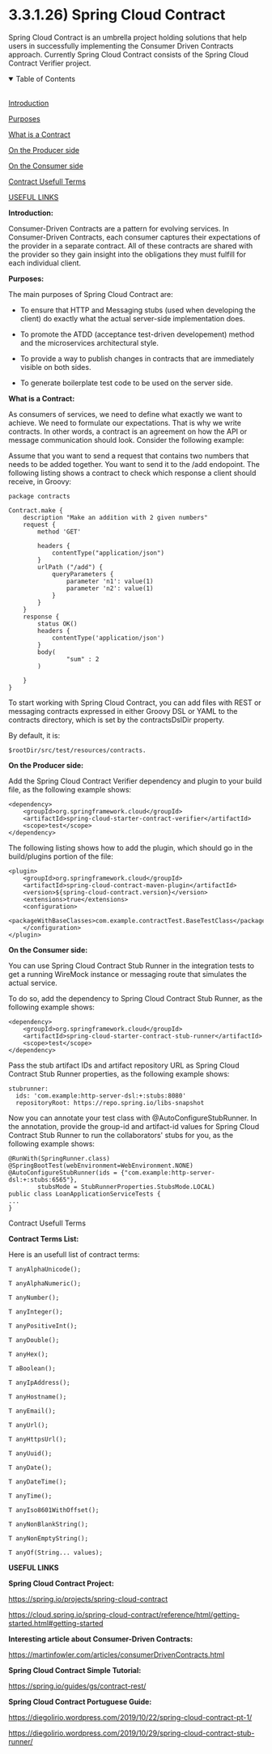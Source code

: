 # 3.3.1.26) Spring Cloud Contract

Spring Cloud Contract is an umbrella project holding solutions that help users in successfully implementing the Consumer Driven Contracts approach. Currently Spring Cloud Contract consists of the Spring Cloud Contract Verifier project.

<details open>
<summary>Table of Contents</summary>
<br>

[Introduction](#h1)

[Purposes](#h2)

[What is a Contract](#h3)

[On the Producer side](#h4)

[On the Consumer side](#h5)

[Contract Usefull Terms](#h6)

[USEFUL LINKS](#hx)

</details>

<a name="h1"/>

**Introduction:**

Consumer-Driven Contracts are a pattern for evolving services. In Consumer-Driven Contracts, each consumer captures their expectations of the provider in a separate contract. All of these contracts are shared with the provider so they gain insight into the obligations they must fulfill for each individual client.

<a name="h2"/>

**Purposes:**

The main purposes of Spring Cloud Contract are:

* To ensure that HTTP and Messaging stubs (used when developing the client) do exactly what the actual server-side implementation does.

* To promote the ATDD (acceptance test-driven developement) method and the microservices architectural style.

* To provide a way to publish changes in contracts that are immediately visible on both sides.

* To generate boilerplate test code to be used on the server side.

<a name="h3"/>

**What is a Contract:**

As consumers of services, we need to define what exactly we want to achieve. We need to formulate our expectations. That is why we write contracts. In other words, a contract is an agreement on how the API or message communication should look. Consider the following example:

Assume that you want to send a request that contains two numbers that needs to be added together. You want to send it to the /add endopoint. The following listing shows a contract to check which response a client should receive, in Groovy:

```
package contracts

Contract.make {
    description "Make an addition with 2 given numbers"
    request {
        method 'GET'

        headers {
            contentType("application/json")
        }
        urlPath ("/add") {
            queryParameters {
                parameter 'n1': value(1)
                parameter 'n2': value(1)
            }
        }
    }
    response {
        status OK()
        headers {
            contentType('application/json')
        }
        body(
                "sum" : 2
        )

    }
}
```

To start working with Spring Cloud Contract, you can add files with REST or messaging contracts expressed in either Groovy DSL or YAML to the contracts directory, which is set by the contractsDslDir property. 

By default, it is:
```
$rootDir/src/test/resources/contracts.
```

<a name="h4"/>

**On the Producer side:**

Add the Spring Cloud Contract Verifier dependency and plugin to your build file, as the following example shows:
```
<dependency>
    <groupId>org.springframework.cloud</groupId>
    <artifactId>spring-cloud-starter-contract-verifier</artifactId>
    <scope>test</scope>
</dependency>
```

The following listing shows how to add the plugin, which should go in the build/plugins portion of the file:
```
<plugin>
    <groupId>org.springframework.cloud</groupId>
    <artifactId>spring-cloud-contract-maven-plugin</artifactId>
    <version>${spring-cloud-contract.version}</version>
    <extensions>true</extensions>
    <configuration>
        <packageWithBaseClasses>com.example.contractTest.BaseTestClass</packageWithBaseClasses> 
    </configuration>
</plugin>
```

<a name="h5"/>

**On the Consumer side:**

You can use Spring Cloud Contract Stub Runner in the integration tests to get a running WireMock instance or messaging route that simulates the actual service.

To do so, add the dependency to Spring Cloud Contract Stub Runner, as the following example shows:
```
<dependency>
    <groupId>org.springframework.cloud</groupId>
    <artifactId>spring-cloud-starter-contract-stub-runner</artifactId>
    <scope>test</scope>
</dependency>
```

Pass the stub artifact IDs and artifact repository URL as Spring Cloud Contract Stub Runner properties, as the following example shows:
```
stubrunner:
  ids: 'com.example:http-server-dsl:+:stubs:8080'
  repositoryRoot: https://repo.spring.io/libs-snapshot
```

Now you can annotate your test class with @AutoConfigureStubRunner. In the annotation, provide the group-id and artifact-id values for Spring Cloud Contract Stub Runner to run the collaborators' stubs for you, as the following example shows:
```
@RunWith(SpringRunner.class)
@SpringBootTest(webEnvironment=WebEnvironment.NONE)
@AutoConfigureStubRunner(ids = {"com.example:http-server-dsl:+:stubs:6565"},
        stubsMode = StubRunnerProperties.StubsMode.LOCAL)
public class LoanApplicationServiceTests {
...
}
```

<a name="h6"/>

Contract Usefull Terms

**Contract Terms List:**

Here is an usefull list of contract terms:
```
T anyAlphaUnicode();

T anyAlphaNumeric();

T anyNumber();

T anyInteger();

T anyPositiveInt();

T anyDouble();

T anyHex();

T aBoolean();

T anyIpAddress();

T anyHostname();

T anyEmail();

T anyUrl();

T anyHttpsUrl();

T anyUuid();

T anyDate();

T anyDateTime();

T anyTime();

T anyIso8601WithOffset();

T anyNonBlankString();

T anyNonEmptyString();

T anyOf(String... values);
```

<a name="hx"/>

**USEFUL LINKS**

**Spring Cloud Contract Project:**

https://spring.io/projects/spring-cloud-contract

https://cloud.spring.io/spring-cloud-contract/reference/html/getting-started.html#getting-started

**Interesting article about Consumer-Driven Contracts:**

https://martinfowler.com/articles/consumerDrivenContracts.html

**Spring Cloud Contract Simple Tutorial:**

https://spring.io/guides/gs/contract-rest/

**Spring Cloud Contract Portuguese Guide:**

https://diegolirio.wordpress.com/2019/10/22/spring-cloud-contract-pt-1/

https://diegolirio.wordpress.com/2019/10/29/spring-cloud-contract-stub-runner/
